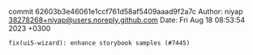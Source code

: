 commit 62603b3e46061e1ccf761d58af5409aaad9f2a7c
Author: niyap <38278268+niyap@users.noreply.github.com>
Date:   Fri Aug 18 08:53:54 2023 +0300

    fix(ui5-wizard): enhance storybook samples (#7445)
